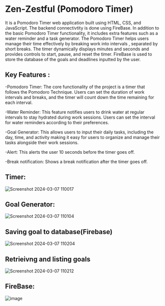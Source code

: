 # Zen-Zestful (Pomodoro Timer)

It is a Pomodoro Timer web application built using HTML, CSS, and JavaScript. The backend connectivtity is done using FireBase. In addition to the basic Pomodoro Timer functionality, it includes extra features such as a water reminder and a task generator. 
The Pomodoro Timer helps users manage their time effectively by breaking work into intervals , separated by short breaks. The timer dynamically displays minutes and seconds and provides controls to start, pause, and reset the timer.
FireBase is used to store the database of the goals and deadlines inputted by the user.

## Key Features :

-Pomodoro Timer: The core functionality of the project is a timer that follows the Pomodoro Technique. Users can set the duration of work intervals and breaks, and the timer will count down the time remaining for each interval.

-Water Reminder: This feature notifies users to drink water at regular intervals to stay hydrated during work sessions. Users can set the interval for water reminders according to their preferences.

-Goal Generator: This allows users to input their daily tasks, including the day, time, and activity making it easy for users to organize and manage their tasks alongside their work sessions.

-Alert: This alerts the user 10 seconds before the timer goes off.

-Break notification: Shows a break notification after the timer goes off.

## Timer:

![Screenshot 2024-03-07 110017](https://github.com/nandanajm2003/Pomodoro/assets/134188984/592be3a0-e6cf-49cc-a11e-1da71d8d9be4)

## Goal Generator:

![Screenshot 2024-03-07 110104](https://github.com/nandanajm2003/Pomodoro/assets/134188984/bf996cd1-3ec8-4d2a-9b63-0e27a1106caa)

## Saving goal to database(Firebase)

![Screenshot 2024-03-07 110204](https://github.com/nandanajm2003/Pomodoro/assets/134188984/0f21bb9a-d93c-4861-b6e0-6dd858ccad1c)

## Retrieivng and listing goals 

![Screenshot 2024-03-07 110212](https://github.com/nandanajm2003/Pomodoro/assets/134188984/651aac0b-ee2f-492e-8498-89ea259c78a4)

## FireBase:

![image](https://github.com/nandanajm2003/Pomodoro/assets/134188984/f020f0c3-b0cf-4145-93ab-075a9ce1bdd9)


